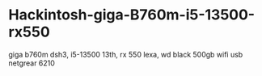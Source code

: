 # Hackintosh-giga-B760m-i5-13500-rx550
giga b760m dsh3, i5-13500 13th, rx 550 lexa, wd black 500gb wifi usb netgrear 6210
